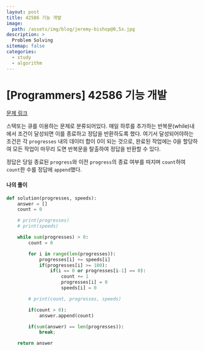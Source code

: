 ```yaml
---
layout: post
title: 42586 기능 개발
image:
  path: /assets/img/blog/jeremy-bishop@0,5x.jpg
description: >
  Problem Solving
sitemap: false
categories:
  - study
  - algorithm
---
```


# [Programmers] 42586 기능 개발

[문제 링크](https://programmers.co.kr/learn/courses/30/lessons/42586)

스택또는 큐를 이용하는 문제로 분류되어있다.
매일 하루를 추가하는 반복문(while)내에서 조건이 달성되면 이를 종료하고 정답을 반환하도록 했다.
여기서 달성되어야하는 조건은 각 `progresses` 내의 데이터 합이 0이 되는 것으로, 완료된 작업에는 0을 할당하여 모든 작업이 마무리 도면 반복문을 탈출하여 정답을 반환할 수 있다.

정답은 당일 종료된 `progress`와 이전 `progress`의 종료 여부를 따지며 `count`하여 `count`한 수를 정답에 `append`했다.


#### 나의 풀이

```python
def solution(progresses, speeds):
    answer = []
    count = 0

    # print(progresses)
    # print(speeds)

    while sum(progresses) > 0:
        count = 0

        for i in range(len(progresses)):
            progresses[i] += speeds[i]
            if(progresses[i] >= 100):
                if(i == 0 or progresses[i-1] == 0):
                    count += 1
                    progresses[i] = 0
                    speeds[i] = 0

        # print(count, progresses, speeds)

        if(count > 0):
            answer.append(count)

        if(sum(answer) == len(progresses)):
            break;

    return answer
```
